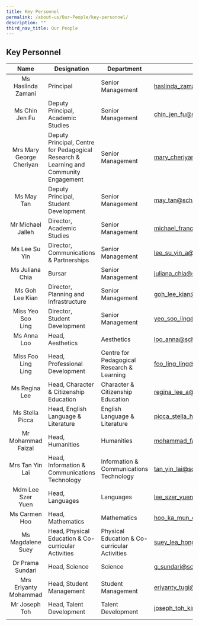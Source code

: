 ```yaml
---
title: Key Personnel
permalink: /about-us/Our-People/key-personnel/
description: ""
third_nav_title: Our People
---
```

## Key Personnel

| Name  | Designation  | Department  | Email  |
|:-:|---|---|---|
| Ms Haslinda<br> Zamani  | Principal  | Senior Management  | [haslinda\_zamani@schools.gov.sg](mailto:haslinda_zamani@schools.gov.sg)  |
| Ms Chin Jen Fu  | Deputy Principal, <br>Academic Studies  | Senior Management  | [chin\_jen\_fu@schools.gov.sg](mailto:chin_jen_fu@schools.gov.sg)  |
| Mrs Mary<br> George <br>Cheriyan  | Deputy Principal, Centre for Pedagogical Research & Learning and Community Engagement  | Senior Management  | [mary\_cheriyan@schools.gov.sg](mailto:mary_cheriyan@schools.gov.sg)  |
| Ms May Tan  | Deputy Principal, Student <br>Development  | Senior Management  | [may\_tan@schools.gov.sg](mailto:may_tan@schools.gov.sg)  |
| Mr Michael <br>Jalleh  | Director, Academic Studies  | Senior Management  | [michael\_francis\_jalleh@schools.gov.sg](mailto:michael_francis_jalleh@schools.gov.sg)  |
| Ms Lee Su Yin  | Director, Communications & Partnerships  | Senior Management  | [lee\_su\_yin\_a@schools.gov.sg](mailto:lee_su_yin_a@schools.gov.sg)  |
| Ms Juliana Chia  | Bursar  | Senior Management  | [juliana\_chia@schools.gov.sg](mailto:juliana_chia@schools.gov.sg)  |
| Ms Goh Lee Kian  | Director, Planning and Infrastructure  | Senior Management  | [goh\_lee\_kian@schools.gov.sg](mailto:goh_lee_kian@schools.gov.sg)  |
| Miss Yeo Soo<br> Ling  | Director, Student Development  | Senior Management  | [yeo\_soo\_ling@schools.gov.sg](mailto:yeo_soo_ling@schools.gov.sg)  |
| Ms Anna Loo  | Head, Aesthetics  | Aesthetics  | [loo\_anna@schools.gov.sg](mailto:loo_anna@schools.gov.sg)  |
| Miss Foo Ling <br>Ling  | Head, Professional Development  | Centre for Pedagogical Research & Learning  | [foo\_ling\_ling@schools.gov.sg](mailto:foo_ling_ling@schools.gov.sg)  |
| Ms Regina Lee  | Head, Character & Citizenship Education  |  Character & Citizenship Education | [regina\_lee\_a@schools.gov.sg](mailto:regina_lee_a@schools.gov.sg)  |
| Ms Stella Picca  | Head, English Language & Literature  | English Language & Literature  | [picca\_stella\_hong\_sin@schools.gov.sg](mailto:picca_stella_hong_sin@schools.gov.sg)  |
| Mr Mohammad<br> Faizal  | Head, Humanities  | Humanities  | [mohammad\_faizal\_abdul\_az@schools.gov.sg](mailto:mohammad_faizal_abdul_az@schools.gov.sg)  |
| Mrs Tan Yin Lai  | Head, Information & Communications Technology  | Information & Communications Technology  | [tan\_yin\_lai@schools.gov.sg](mailto:tan_yin_lai@schools.gov.sg)  |
| Mdm Lee Szer<br> Yuen  | Head, Languages  | Languages  | [lee\_szer\_yuen@schools.gov.sg](mailto:lee_szer_yuen@schools.gov.sg)  |
| Ms Carmen Hoo  | Head, Mathematics  | Mathematics  | [hoo\_ka\_mun\_carmen@schools.gov.sg](mailto:hoo_ka_mun_carmen@schools.gov.sg)  |
| Ms Magdalene<br> Suey  | Head, Physical Education & Co-curricular Activities  |  Physical Education & Co-curricular Activities | [suey\_lea\_hong@schools.gov.sg](mailto:suey_lea_hong@schools.gov.sg)  |
| Dr Prama <br>Sundari  |  Head, Science | Science  | [g\_sundari@schools.gov.sg](mailto:g_sundari@schools.gov.sg)  |
| Mrs Eriyanty <br>Mohammad  |  Head, Student Management | Student Management  | [eriyanty\_tugi@schools.gov.sg](mailto:eriyanty_tugi@schools.gov.sg)  |
| Mr Joseph Toh  | Head, Talent Development  | Talent Development  | [joseph\_toh\_kim\_leng@schools.gov.sg](mailto:joseph_toh_kim_leng@schools.gov.sg)  |
|   |   |   |   |